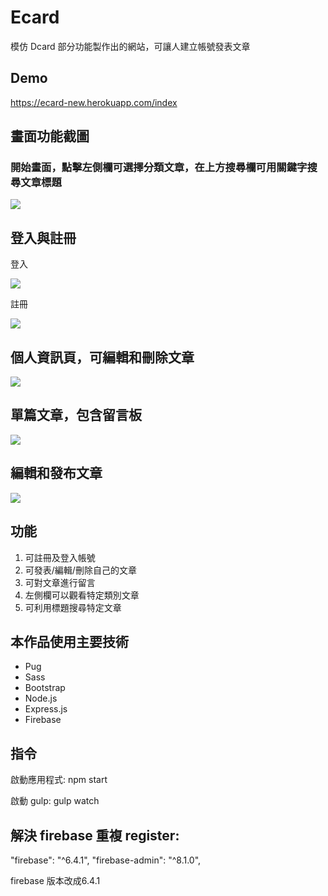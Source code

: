 # Ecard
模仿 Dcard 部分功能製作出的網站，可讓人建立帳號發表文章
## Demo
https://ecard-new.herokuapp.com/index

## 畫面功能截圖
### 開始畫面，點擊左側欄可選擇分類文章，在上方搜尋欄可用關鍵字搜尋文章標題
![](https://i.imgur.com/qUfW28o.png)

## 登入與註冊
登入

![](https://i.imgur.com/bkAY8Gi.png)

註冊

![](https://i.imgur.com/mK8Rtkx.png)

## 個人資訊頁，可編輯和刪除文章
![](https://i.imgur.com/HzSwSxG.png)

## 單篇文章，包含留言板
![](https://i.imgur.com/cHpiRUQ.png)

## 編輯和發布文章
![](https://i.imgur.com/oUirAap.png)

## 功能
1. 可註冊及登入帳號
2. 可發表/編輯/刪除自己的文章
3. 可對文章進行留言
4. 左側欄可以觀看特定類別文章
5. 可利用標題搜尋特定文章

## 本作品使用主要技術
* Pug
* Sass
* Bootstrap
* Node.js
* Express.js
* Firebase

## 指令
啟動應用程式: npm start

啟動 gulp: gulp watch

## 解決 firebase 重複 register:
"firebase": "^6.4.1",
"firebase-admin": "^8.1.0",

firebase 版本改成6.4.1

